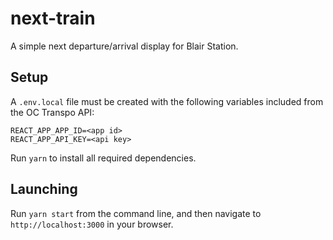 # next-train

A simple next departure/arrival display for Blair Station.

## Setup

A `.env.local` file must be created with the following variables included from the OC Transpo API:
```env
REACT_APP_APP_ID=<app id>
REACT_APP_API_KEY=<api key>
```

Run `yarn` to install all required dependencies.

## Launching

Run `yarn start` from the command line, and then navigate to `http://localhost:3000` in your browser.
